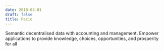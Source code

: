 ```yaml
---
date: 2018-03-01
draft: false
title: Pacio
---
```


Semantic decentralised data with accounting and management.
Empower applications to provide knowledge, choices, opportunities, and prosperity for all